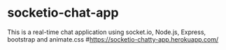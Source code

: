 # socketio-chat-app

This is a  real-time chat application using socket.io, Node.js, Express, bootstrap and animate.css
#https://socketio-chatty-app.herokuapp.com/
